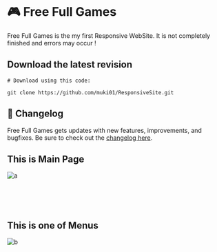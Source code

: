 # 🎮 Free Full Games
Free Full Games is the my first Responsive WebSite. It is not completely finished and errors may occur !
<br/>

## Download the latest revision
```
# Download using this code:

git clone https://github.com/muki01/ResponsiveSite.git
```

## :scroll: Changelog
Free Full Games gets updates with new features, improvements, and bugfixes.
Be sure to check out the [changelog here]().

## This is Main Page
![a](https://user-images.githubusercontent.com/75759731/196291986-373a1e01-82f3-4eab-8a86-7063580fc50e.jpeg)

<br>
<br>
<br>

## This is one of Menus
![b](https://user-images.githubusercontent.com/75759731/196292207-c7ce88ae-ece6-4a0b-97c0-49e9bde86996.jpeg)
